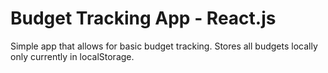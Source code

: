 # Budget Tracking App - React.js

Simple app that allows for basic budget tracking. Stores all budgets locally only currently in localStorage.
